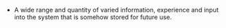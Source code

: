 - A wide range and quantity of varied information, experience and input into the system that is somehow stored for future use. 
